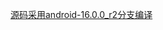 

[源码采用android-16.0.0_r2分支编译](https://cs.android.com/android/platform/superproject/+/android-16.0.0_r2:/)










